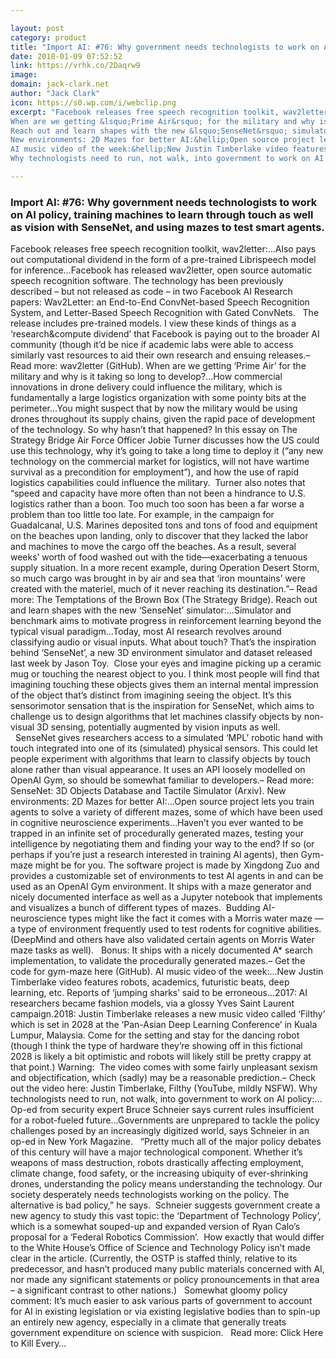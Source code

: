 ```yaml
---

layout: post
category: product
title: "Import AI: #76: Why government needs technologists to work on AI policy, training machines to learn through touch as well as vision with SenseNet, and using mazes to test smart agents."
date: 2018-01-09 07:52:52
link: https://vrhk.co/2Daqrw9
image: 
domain: jack-clark.net
author: "Jack Clark"
icon: https://s0.wp.com/i/webclip.png
excerpt: "Facebook releases free speech recognition toolkit, wav2letter:&hellip;Also pays out computational dividend in the form of a pre-trained Librispeech model for inference&hellip;Facebook has released wav2letter, open source automatic speech recognition software. The technology has been previously described &ndash; but not released as code &ndash; in two Facebook AI Research papers: Wav2Letter: an End-to-End ConvNet-based Speech Recognition System, and Letter-Based Speech Recognition with Gated ConvNets. &nbsp;&nbsp;The release includes pre-trained models. I view these kinds of things as&nbsp;a &lsquo;research&amp;compute dividend&rsquo; that Facebook is paying out to the broader AI community (though it&rsquo;d be nice if academic labs were able to access similarly vast resources to aid their own research and ensuing releases.&ndash; Read more: wav2letter (GitHub).
When are we getting &lsquo;Prime Air&rsquo; for the military and why is it taking so long to develop?&hellip;How commercial innovations in drone delivery could influence the military, which is fundamentally a large logistics organization with some pointy bits at the perimeter&hellip;You might suspect that by now the military would be using drones throughout its supply chains, given the rapid pace of development of the technology. So why hasn&rsquo;t that happened? In this essay on The Strategy Bridge Air Force Officer Jobie Turner discusses how the US could use this technology, why it&rsquo;s going to take a long time to deploy it (&ldquo;any new technology on the commercial market for logistics, will not have wartime survival as a precondition for employment&rdquo;), and how the use of rapid logistics capabilities could influence the military.&nbsp; Turner also notes that &ldquo;speed and capacity have more often than not been a hindrance to U.S. logistics rather than a boon. Too much too soon has been a far worse a problem than too little too late. For example, in the campaign for Guadalcanal, U.S. Marines deposited tons and tons of food and equipment on the beaches upon landing, only to discover that they lacked the labor and machines to move the cargo off the beaches. As a result, several weeks&rsquo; worth of food washed out with the tide&mdash;exacerbating a tenuous supply situation. In a more recent example, during Operation Desert Storm, so much cargo was brought in by air and sea that &lsquo;iron mountains&rsquo; were created with the materiel, much of it never reaching its destination.&rdquo;&ndash; Read more: The Temptations of the Brown Box (The Strategy Bridge).
Reach out and learn shapes with the new &lsquo;SenseNet&rsquo; simulator:&hellip;Simulator and benchmark aims to motivate progress in reinforcement learning beyond the typical visual paradigm&hellip;Today, most AI research revolves around classifying audio or visual inputs. What about touch? That&rsquo;s the inspiration behind &lsquo;SenseNet&rsquo;, a new 3D environment simulator and dataset released last week by Jason Toy.&nbsp; Close your eyes and imagine picking up a ceramic mug or touching the nearest object to you. I think most people will find that imagining touching these objects gives them an internal mental impression of the object that&rsquo;s distinct from imagining seeing the object. It&rsquo;s this sensorimotor sensation that is the inspiration for SenseNet, which aims to challenge us to design algorithms that let machines classify objects by non-visual 3D sensing, potentially augmented by vision inputs as well. &nbsp;&nbsp;SenseNet gives researchers access to a simulated &lsquo;MPL&rsquo; robotic hand with touch integrated into one of its (simulated) physical sensors. This could let people experiment with algorithms that learn to classify objects by touch alone rather than visual appearance. It uses an API loosely modelled on OpenAI Gym, so should be somewhat familiar to developers.&ndash; Read more: SenseNet: 3D Objects Database and Tactile Simulator (Arxiv).
New environments: 2D Mazes for better AI:&hellip;Open source project lets you train agents to solve a variety of different mazes, some of which have been used in cognitive neuroscience experiments&hellip;Haven&rsquo;t you ever wanted to be trapped in an infinite set of procedurally generated mazes, testing your intelligence by negotiating them and finding your way to the end? If so (or perhaps if you&rsquo;re just a research interested in training AI agents), then Gym-maze might be for you. The software project is made by Xingdong Zuo&nbsp;and provides a customizable set of environments to test AI agents in and can be used as an OpenAI Gym environment. It&nbsp;ships with a maze generator and nicely documented interface as well as a Jupyter notebook that implements and visualizes a bunch of different types of mazes.&nbsp; Budding AI-neuroscience types might like the fact it comes with a Morris water maze &mdash; a type of environment frequently used to test rodents for cognitive abilities. (DeepMind and others have also validated certain agents on Morris Water maze tasks as well). &nbsp;&nbsp;Bonus: It ships with a nicely documented A* search implementation, to validate the procedurally generated mazes.&ndash;&nbsp;Get the code for gym-maze here (GitHub).
AI music video of the week:&hellip;New Justin Timberlake video features robots, academics, futuristic beats, deep learning, etc. Reports of &lsquo;jumping sharks&rsquo; said to be erroneous&hellip;2017: AI researchers became fashion models, via a glossy Yves Saint Laurent campaign.2018: Justin Timberlake releases a new music video called &lsquo;Filthy&rsquo; which is set in 2028 at the &lsquo;Pan-Asian Deep Learning Conference&rsquo; in Kuala Lumpur, Malaysia. Come for the setting and stay for the dancing robot (though I think the type of hardware they&rsquo;re showing off in this fictional 2028 is likely a bit optimistic and robots will likely still be pretty crappy at that point.) Warning:&nbsp; The video comes with some fairly unpleasant sexism and objectification, which (sadly) may be a reasonable prediction.&ndash; Check out the video here: Justin Timberlake, Filthy (YouTube, mildly NSFW).
Why technologists need to run, not walk, into government to work on AI policy:&hellip;Op-ed from security expert Bruce Schneier says current rules insufficient for a robot-fueled&nbsp;future&hellip;Governments are unprepared to tackle the policy challenges posed by an increasingly digitized world, says Schneier in an op-ed in New York Magazine. &nbsp;&nbsp;&ldquo;Pretty much all of the major policy debates of this century will have a major technological component. Whether it&rsquo;s weapons of mass destruction, robots drastically affecting employment, climate change, food safety, or the increasing ubiquity of ever-shrinking drones, understanding the policy means understanding the technology. Our society desperately needs technologists working on the policy. The alternative is bad policy,&rdquo; he says.&nbsp; Schneier suggests government create a new agency to study this vast topic: the &lsquo;Department of Technology Policy&rsquo;, which is a somewhat souped-up and expanded version of Ryan Calo&rsquo;s proposal for a &lsquo;Federal Robotics Commission&rsquo;. &nbsp;How exactly that would differ to the White House&rsquo;s Office of Science and Technology Policy isn&rsquo;t made clear in the article. (Currently, the OSTP is staffed thinly, relative to its predecessor, and hasn&rsquo;t produced many public materials concerned with AI, nor made any significant statements or policy pronouncements in that area &ndash; a significant contrast to other nations.) &nbsp;&nbsp;Somewhat gloomy policy comment: It&rsquo;s much easier to ask various parts of government to account for AI in existing legislation or via existing legislative bodies than to spin-up an entirely new agency, especially in a climate that generally treats government expenditure on science with suspicion. &nbsp;&nbsp;Read more: Click Here to Kill Every…"

---
```


### Import AI: #76: Why government needs technologists to work on AI policy, training machines to learn through touch as well as vision with SenseNet, and using mazes to test smart agents.

Facebook releases free speech recognition toolkit, wav2letter:&hellip;Also pays out computational dividend in the form of a pre-trained Librispeech model for inference&hellip;Facebook has released wav2letter, open source automatic speech recognition software. The technology has been previously described &ndash; but not released as code &ndash; in two Facebook AI Research papers: Wav2Letter: an End-to-End ConvNet-based Speech Recognition System, and Letter-Based Speech Recognition with Gated ConvNets. &nbsp;&nbsp;The release includes pre-trained models. I view these kinds of things as&nbsp;a &lsquo;research&amp;compute dividend&rsquo; that Facebook is paying out to the broader AI community (though it&rsquo;d be nice if academic labs were able to access similarly vast resources to aid their own research and ensuing releases.&ndash; Read more: wav2letter (GitHub).
When are we getting &lsquo;Prime Air&rsquo; for the military and why is it taking so long to develop?&hellip;How commercial innovations in drone delivery could influence the military, which is fundamentally a large logistics organization with some pointy bits at the perimeter&hellip;You might suspect that by now the military would be using drones throughout its supply chains, given the rapid pace of development of the technology. So why hasn&rsquo;t that happened? In this essay on The Strategy Bridge Air Force Officer Jobie Turner discusses how the US could use this technology, why it&rsquo;s going to take a long time to deploy it (&ldquo;any new technology on the commercial market for logistics, will not have wartime survival as a precondition for employment&rdquo;), and how the use of rapid logistics capabilities could influence the military.&nbsp; Turner also notes that &ldquo;speed and capacity have more often than not been a hindrance to U.S. logistics rather than a boon. Too much too soon has been a far worse a problem than too little too late. For example, in the campaign for Guadalcanal, U.S. Marines deposited tons and tons of food and equipment on the beaches upon landing, only to discover that they lacked the labor and machines to move the cargo off the beaches. As a result, several weeks&rsquo; worth of food washed out with the tide&mdash;exacerbating a tenuous supply situation. In a more recent example, during Operation Desert Storm, so much cargo was brought in by air and sea that &lsquo;iron mountains&rsquo; were created with the materiel, much of it never reaching its destination.&rdquo;&ndash; Read more: The Temptations of the Brown Box (The Strategy Bridge).
Reach out and learn shapes with the new &lsquo;SenseNet&rsquo; simulator:&hellip;Simulator and benchmark aims to motivate progress in reinforcement learning beyond the typical visual paradigm&hellip;Today, most AI research revolves around classifying audio or visual inputs. What about touch? That&rsquo;s the inspiration behind &lsquo;SenseNet&rsquo;, a new 3D environment simulator and dataset released last week by Jason Toy.&nbsp; Close your eyes and imagine picking up a ceramic mug or touching the nearest object to you. I think most people will find that imagining touching these objects gives them an internal mental impression of the object that&rsquo;s distinct from imagining seeing the object. It&rsquo;s this sensorimotor sensation that is the inspiration for SenseNet, which aims to challenge us to design algorithms that let machines classify objects by non-visual 3D sensing, potentially augmented by vision inputs as well. &nbsp;&nbsp;SenseNet gives researchers access to a simulated &lsquo;MPL&rsquo; robotic hand with touch integrated into one of its (simulated) physical sensors. This could let people experiment with algorithms that learn to classify objects by touch alone rather than visual appearance. It uses an API loosely modelled on OpenAI Gym, so should be somewhat familiar to developers.&ndash; Read more: SenseNet: 3D Objects Database and Tactile Simulator (Arxiv).
New environments: 2D Mazes for better AI:&hellip;Open source project lets you train agents to solve a variety of different mazes, some of which have been used in cognitive neuroscience experiments&hellip;Haven&rsquo;t you ever wanted to be trapped in an infinite set of procedurally generated mazes, testing your intelligence by negotiating them and finding your way to the end? If so (or perhaps if you&rsquo;re just a research interested in training AI agents), then Gym-maze might be for you. The software project is made by Xingdong Zuo&nbsp;and provides a customizable set of environments to test AI agents in and can be used as an OpenAI Gym environment. It&nbsp;ships with a maze generator and nicely documented interface as well as a Jupyter notebook that implements and visualizes a bunch of different types of mazes.&nbsp; Budding AI-neuroscience types might like the fact it comes with a Morris water maze &mdash; a type of environment frequently used to test rodents for cognitive abilities. (DeepMind and others have also validated certain agents on Morris Water maze tasks as well). &nbsp;&nbsp;Bonus: It ships with a nicely documented A* search implementation, to validate the procedurally generated mazes.&ndash;&nbsp;Get the code for gym-maze here (GitHub).
AI music video of the week:&hellip;New Justin Timberlake video features robots, academics, futuristic beats, deep learning, etc. Reports of &lsquo;jumping sharks&rsquo; said to be erroneous&hellip;2017: AI researchers became fashion models, via a glossy Yves Saint Laurent campaign.2018: Justin Timberlake releases a new music video called &lsquo;Filthy&rsquo; which is set in 2028 at the &lsquo;Pan-Asian Deep Learning Conference&rsquo; in Kuala Lumpur, Malaysia. Come for the setting and stay for the dancing robot (though I think the type of hardware they&rsquo;re showing off in this fictional 2028 is likely a bit optimistic and robots will likely still be pretty crappy at that point.) Warning:&nbsp; The video comes with some fairly unpleasant sexism and objectification, which (sadly) may be a reasonable prediction.&ndash; Check out the video here: Justin Timberlake, Filthy (YouTube, mildly NSFW).
Why technologists need to run, not walk, into government to work on AI policy:&hellip;Op-ed from security expert Bruce Schneier says current rules insufficient for a robot-fueled&nbsp;future&hellip;Governments are unprepared to tackle the policy challenges posed by an increasingly digitized world, says Schneier in an op-ed in New York Magazine. &nbsp;&nbsp;&ldquo;Pretty much all of the major policy debates of this century will have a major technological component. Whether it&rsquo;s weapons of mass destruction, robots drastically affecting employment, climate change, food safety, or the increasing ubiquity of ever-shrinking drones, understanding the policy means understanding the technology. Our society desperately needs technologists working on the policy. The alternative is bad policy,&rdquo; he says.&nbsp; Schneier suggests government create a new agency to study this vast topic: the &lsquo;Department of Technology Policy&rsquo;, which is a somewhat souped-up and expanded version of Ryan Calo&rsquo;s proposal for a &lsquo;Federal Robotics Commission&rsquo;. &nbsp;How exactly that would differ to the White House&rsquo;s Office of Science and Technology Policy isn&rsquo;t made clear in the article. (Currently, the OSTP is staffed thinly, relative to its predecessor, and hasn&rsquo;t produced many public materials concerned with AI, nor made any significant statements or policy pronouncements in that area &ndash; a significant contrast to other nations.) &nbsp;&nbsp;Somewhat gloomy policy comment: It&rsquo;s much easier to ask various parts of government to account for AI in existing legislation or via existing legislative bodies than to spin-up an entirely new agency, especially in a climate that generally treats government expenditure on science with suspicion. &nbsp;&nbsp;Read more: Click Here to Kill Every…